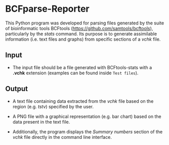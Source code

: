 # BCFparse-Reporter
 This Python program was developed for parsing files generated by the suite of bioinformatic tools BCFtools (https://github.com/samtools/bcftools), particularly by the *stats* command. Its purpose is to generate assimilable information (i.e. text files and graphs) from specific sections of a *vchk* file.

## Input
* The input file should be a file generated with BCFtools-stats with a **.vchk** extension (examples can be found inside `Test files`).

## Output
* A text file containing data extracted from the *vchk* file based on the region (e.g. *tstv*) specified by the user.

* A PNG file with a graphical representation (e.g. bar chart) based on the data present in the text file. 

* Additionally, the program displays the *Summary numbers* section of the *vchk* file directly in the command line interface.
